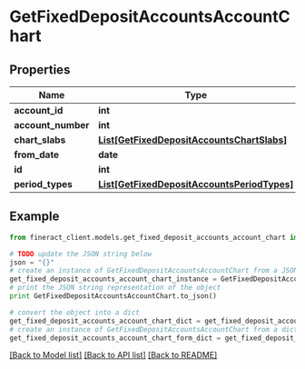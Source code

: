 # GetFixedDepositAccountsAccountChart


## Properties

Name | Type | Description | Notes
------------ | ------------- | ------------- | -------------
**account_id** | **int** |  | [optional] 
**account_number** | **int** |  | [optional] 
**chart_slabs** | [**List[GetFixedDepositAccountsChartSlabs]**](GetFixedDepositAccountsChartSlabs.md) |  | [optional] 
**from_date** | **date** |  | [optional] 
**id** | **int** |  | [optional] 
**period_types** | [**List[GetFixedDepositAccountsPeriodTypes]**](GetFixedDepositAccountsPeriodTypes.md) |  | [optional] 

## Example

```python
from fineract_client.models.get_fixed_deposit_accounts_account_chart import GetFixedDepositAccountsAccountChart

# TODO update the JSON string below
json = "{}"
# create an instance of GetFixedDepositAccountsAccountChart from a JSON string
get_fixed_deposit_accounts_account_chart_instance = GetFixedDepositAccountsAccountChart.from_json(json)
# print the JSON string representation of the object
print GetFixedDepositAccountsAccountChart.to_json()

# convert the object into a dict
get_fixed_deposit_accounts_account_chart_dict = get_fixed_deposit_accounts_account_chart_instance.to_dict()
# create an instance of GetFixedDepositAccountsAccountChart from a dict
get_fixed_deposit_accounts_account_chart_form_dict = get_fixed_deposit_accounts_account_chart.from_dict(get_fixed_deposit_accounts_account_chart_dict)
```
[[Back to Model list]](../README.md#documentation-for-models) [[Back to API list]](../README.md#documentation-for-api-endpoints) [[Back to README]](../README.md)


